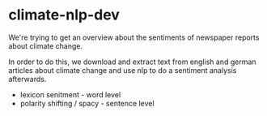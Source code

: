 # climate-nlp-dev
We're trying to get an overview about the sentiments of newspaper reports about climate change.

In order to do this, we download and extract text from english and german articles 
about climate change and use nlp to do a sentiment analysis afterwards.


- lexicon senitment - word level
- polarity shifting / spacy - sentence level
